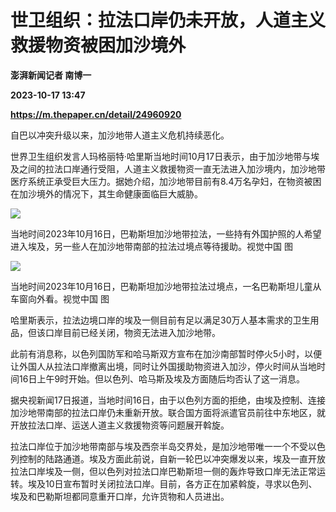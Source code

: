 # 世卫组织：拉法口岸仍未开放，人道主义救援物资被困加沙境外
**澎湃新闻记者 南博一**

**2023-10-17 13:47**

**https://m.thepaper.cn/detail/24960920**

自巴以冲突升级以来，加沙地带人道主义危机持续恶化。

世界卫生组织发言人玛格丽特·哈里斯当地时间10月17日表示，由于加沙地带与埃及之间的拉法口岸通行受阻，人道主义救援物资一直无法进入加沙境内，加沙地带医疗系统正承受巨大压力。据她介绍，加沙地带目前有8.4万名孕妇，在物资被困在加沙境外的情况下，其生命健康面临巨大威胁。

![](https://imagecloud.thepaper.cn/thepaper/image/274/457/917.jpg)

当地时间2023年10月16日，巴勒斯坦加沙地带拉法，一些持有外国护照的人希望进入埃及，另一些人在加沙地带南部的拉法过境点等待援助。视觉中国 图

![](https://imagecloud.thepaper.cn/thepaper/image/274/457/916.jpg)

当地时间2023年10月16日，巴勒斯坦加沙地带拉法过境点，一名巴勒斯坦儿童从车窗向外看。视觉中国 图

哈里斯表示，拉法边境口岸的埃及一侧目前有足以满足30万人基本需求的卫生用品，但该口岸目前已经关闭，物资无法进入加沙地带。

此前有消息称，以色列国防军和哈马斯双方宣布在加沙南部暂时停火5小时，以便让外国人从拉法口岸撤离出境，同时让外国援助物资进入加沙，停火时间从当地时间16日上午9时开始。但以色列、哈马斯及埃及方面随后均否认了这一消息。

据央视新闻17日报道，当地时间16日，由于以色列方面的拒绝，由埃及控制、连接加沙地带南部的拉法口岸仍未重新开放。联合国方面将派遣官员前往中东地区，就开放拉法口岸、运送人道主义救援物资等问题展开斡旋。

拉法口岸位于加沙地带南部与埃及西奈半岛交界处，是加沙地带唯一一个不受以色列控制的陆路通道。埃及方面此前说，自新一轮巴以冲突爆发以来，埃及一直开放拉法口岸埃及一侧，但以色列对拉法口岸巴勒斯坦一侧的轰炸导致口岸无法正常运转。埃及10日宣布暂时关闭拉法口岸。目前，各方正在加紧斡旋，寻求以色列、埃及和巴勒斯坦都同意重开口岸，允许货物和人员进出。